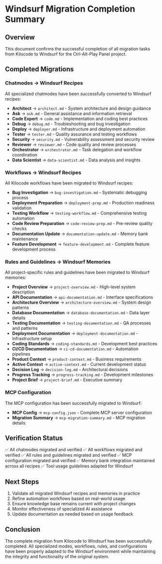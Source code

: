 # Windsurf Migration Completion Summary

## Overview

This document confirms the successful completion of all migration tasks from Kilocode to Windsurf for the Ctrl-Alt-Play Panel project.

## Completed Migrations

### Chatmodes → Windsurf Recipes

All specialized chatmodes have been successfully converted to Windsurf recipes:

- **Architect** → `architect.md` - System architecture and design guidance
- **Ask** → `ask.md` - General assistance and information retrieval
- **Code Expert** → `code.md` - Implementation and coding best practices
- **Debug** → `debug.md` - Troubleshooting and bug investigation
- **Deploy** → `deployer.md` - Infrastructure and deployment automation
- **Tester** → `tester.md` - Quality assurance and testing workflows
- **Security** → `security.md` - Vulnerability assessment and security review
- **Reviewer** → `reviewer.md` - Code quality and review processes
- **Orchestrator** → `orchestrator.md` - Task delegation and workflow coordination
- **Data Scientist** → `data-scientist.md` - Data analysis and insights

### Workflows → Windsurf Recipes

All Kilocode workflows have been migrated to Windsurf recipes:

- **Bug Investigation** → `bug-investigation.md` - Systematic debugging process
- **Deployment Preparation** → `deployment-prep.md` - Production readiness validation
- **Testing Workflow** → `testing-workflow.md` - Comprehensive testing automation
- **Code Review Preparation** → `code-review-prep.md` - Pre-review quality checks
- **Documentation Update** → `documentation-update.md` - Memory bank maintenance
- **Feature Development** → `feature-development.md` - Complete feature development process

### Rules and Guidelines → Windsurf Memories

All project-specific rules and guidelines have been migrated to Windsurf memories:

- **Project Overview** → `project-overview.md` - High-level system description
- **API Documentation** → `api-documentation.md` - Interface specifications
- **Architecture Overview** → `architecture-overview.md` - System design patterns
- **Database Documentation** → `database-documentation.md` - Data layer details
- **Testing Documentation** → `testing-documentation.md` - QA processes and patterns
- **Deployment Documentation** → `deployment-documentation.md` - Infrastructure setup
- **Coding Standards** → `coding-standards.md` - Development best practices
- **CI/CD Documentation** → `ci-cd-documentation.md` - Automation pipelines
- **Product Context** → `product-context.md` - Business requirements
- **Active Context** → `active-context.md` - Current development status
- **Decision Log** → `decision-log.md` - Architectural decisions
- **Progress Tracking** → `progress-tracking.md` - Development milestones
- **Project Brief** → `project-brief.md` - Executive summary

### MCP Configuration

The MCP configuration has been successfully migrated to Windsurf:

- **MCP Config** → `mcp-config.json` - Complete MCP server configuration
- **Migration Summary** → `mcp-migration-summary.md` - MCP migration details

## Verification Status

✅ All chatmodes migrated and verified
✅ All workflows migrated and verified
✅ All rules and guidelines migrated and verified
✅ MCP configuration migrated and verified
✅ Memory bank integration maintained across all recipes
✅ Tool usage guidelines adapted for Windsurf

## Next Steps

1. Validate all migrated Windsurf recipes and memories in practice
2. Refine automation workflows based on real-world usage
3. Ensure knowledge base remains current with project changes
4. Monitor effectiveness of specialized AI assistance
5. Update documentation as needed based on usage feedback

## Conclusion

The complete migration from Kilocode to Windsurf has been successfully completed. All specialized modes, workflows, rules, and configurations have been properly adapted to the Windsurf environment while maintaining the integrity and functionality of the original system.
